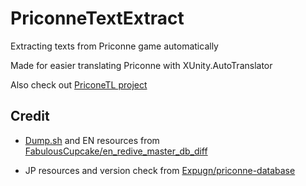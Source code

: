 # PriconneTextExtract

Extracting texts from Priconne game automatically

Made for easier translating Priconne with XUnity.AutoTranslator

Also check out [PriconeTL project](https://github.com/touanu/PriconneTextExtract/blob/main/README.md)

## Credit

- [Dump.sh](https://github.com/touanu/PriconneTextExtract/blob/main/.github/scripts/dump.sh) and EN resources from [FabulousCupcake/en_redive_master_db_diff](https://github.com/FabulousCupcake/en_redive_master_db_diff)

- JP resources and version check from [Expugn/priconne-database](https://github.com/Expugn/priconne-database/)
